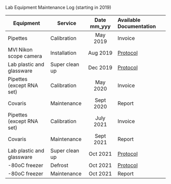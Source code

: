 Lab Equipment Maintenance Log (starting in 2019)

|    Equipment             |   Service       | Date mm_yyy |Available Documentation                                     |
|--------------------------|-----------------|:-----------:|:-----------------------------------------------------------|
|Pipettes                  |Calibration      | May 2019    | Invoice                                                    |
|MVI Nikon scope camera    |Installation     | Aug 2019    | [Protocol](https://drk-lo.github.io/lotterhoslabprotocols/)|
|Lab plastic and glassware |Super clean up   | Dec 2019    | [Protocol](https://drk-lo.github.io/lotterhoslabprotocols/)|                      
|Pipettes (except RNA set) |Calibration      | May 2020    | Invoice                                                    |
|Covaris                   |Maintenance      | Sept 2020   | Report                                                     |
|Pipettes (except RNA set) |Calibration      | July 2021   | Invoice                                                    | 
|Covaris                   |Maintenance      | Sept 2021   | Report                                                     |
|Lab plastic and glassware |Super clean up   | Oct 2021    | [Protocol](https://drk-lo.github.io/lotterhoslabprotocols/)|
|-80oC freezer             | Defrost         | Oct 2021    | [Protocol](https://drk-lo.github.io/lotterhoslabprotocols/)|
|-80oC freezer             | Maintenance     | Oct 2021    | Report                                                     |
